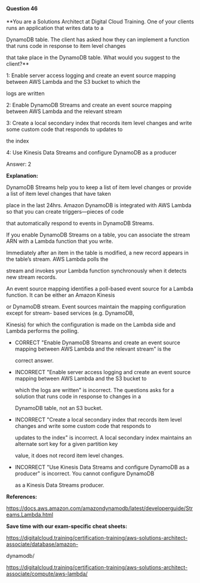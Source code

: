 #### Question  46


**You are a Solutions Architect at Digital Cloud Training. One of your clients runs an application that writes data to a

DynamoDB table. The client has asked how they can implement a function that runs code in response to item level changes

that take place in the DynamoDB table. What would you suggest to the client?**


1: Enable server access logging and create an event source mapping between AWS Lambda and the S3 bucket to which the

logs are written


2: Enable DynamoDB Streams and create an event source mapping between AWS Lambda and the relevant stream


3: Create a local secondary index that records item level changes and write some custom code that responds to updates to

the index


4: Use Kinesis Data Streams and configure DynamoDB as a producer


Answer: 2


**Explanation:**


DynamoDB Streams help you to keep a list of item level changes or provide a list of item level changes that have taken

place in the last 24hrs. Amazon DynamoDB is integrated with AWS Lambda so that you can create triggers—pieces of code

that automatically respond to events in DynamoDB Streams.


If you enable DynamoDB Streams on a table, you can associate the stream ARN with a Lambda function that you write.

Immediately after an item in the table is modified, a new record appears in the table’s stream. AWS Lambda polls the

stream and invokes your Lambda function synchronously when it detects new stream records.


An event source mapping identifies a poll-based event source for a Lambda function. It can be either an Amazon Kinesis

or DynamoDB stream. Event sources maintain the mapping configuration except for stream- based services (e.g. DynamoDB,

Kinesis) for which the configuration is made on the Lambda side and Lambda performs the polling.


- CORRECT "Enable DynamoDB Streams and create an event source mapping between AWS Lambda and the relevant stream" is the

  correct answer.


- INCORRECT "Enable server access logging and create an event source mapping between AWS Lambda and the S3 bucket to

  which the logs are written" is incorrect. The questions asks for a solution that runs code in response to changes in a

  DynamoDB table, not an S3 bucket.


- INCORRECT "Create a local secondary index that records item level changes and write some custom code that responds to

  updates to the index" is incorrect. A local secondary index maintains an alternate sort key for a given partition key

  value, it does not record item level changes.


- INCORRECT "Use Kinesis Data Streams and configure DynamoDB as a producer" is incorrect. You cannot configure DynamoDB

  as a Kinesis Data Streams producer.


**References:**


https://docs.aws.amazon.com/amazondynamodb/latest/developerguide/Streams.Lambda.html


**Save time with our exam-specific cheat sheets:**


https://digitalcloud.training/certification-training/aws-solutions-architect-associate/database/amazon-

dynamodb/


https://digitalcloud.training/certification-training/aws-solutions-architect-associate/compute/aws-lambda/

